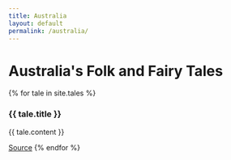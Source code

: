 ```yaml
---
title: Australia
layout: default
permalink: /australia/
---
```

<h1>Australia's Folk and Fairy Tales</h1>

{% for tale in site.tales %}
  <h3>{{ tale.title }}</h3>
  <p>{{ tale.content }}</p>
  <a href="{{ tale.source }}" target="_blank">Source</a>
{% endfor %}
